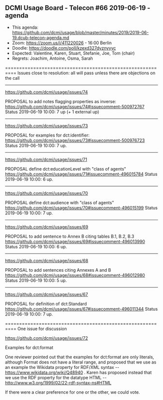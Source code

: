 ## DCMI Usage Board - Telecon #66 2019-06-19 - agenda
    
* This agenda: https://github.com/dcmi/usage/blob/master/minutes/2019/2019-06-19.dcub-telecon-agenda.md
* Zoom: https://zoom.us/j/411220026 - 16:00 Berlin
* Doodle: https://doodle.com/poll/kzexd327dyznyyyc
* Expected: Valentine, Karen, Stuart, Stefanie, Joe, Tom (chair)
* Regrets: Joachim, Antoine, Osma, Sarah

==========================================================
Issues close to resolution: all will pass unless there are 
objections on the call

----------------------------------------------------------
https://github.com/dcmi/usage/issues/74

  PROPOSAL to add notes flagging properties as inverse:
  https://github.com/dcmi/usage/issues/74#issuecomment-500972767
  Status 2019-06-19 10:00: 7 up (+ 1 external up)

----------------------------------------------------------
https://github.com/dcmi/usage/issues/73

  PROPOSAL for examples for dct:identifier:
  https://github.com/dcmi/usage/issues/73#issuecomment-500976723
  Status 2019-06-19 10:00: 7 up.

----------------------------------------------------------
https://github.com/dcmi/usage/issues/71 

  PROPOSAL define dct:educationLevel with "class of agents"
  https://github.com/dcmi/usage/issues/71#issuecomment-496015784
  Status 2019-06-19 10:00: 6 up.

----------------------------------------------------------
https://github.com/dcmi/usage/issues/70

  PROPOSAL define dct:audience with "class of agents"
  https://github.com/dcmi/usage/issues/70#issuecomment-496015199
  Status 2019-06-19 10:00: 7 up.

----------------------------------------------------------
https://github.com/dcmi/usage/issues/69

  PROPOSAL to add sentence to Annex B citing tables B.1, B.2, B.3
  https://github.com/dcmi/usage/issues/69#issuecomment-496013990
  Status 2019-06-19 10:00: 6 up.

----------------------------------------------------------
https://github.com/dcmi/usage/issues/68

  PROPOSAL to add sentences citing Annexes A and B
  https://github.com/dcmi/usage/issues/68#issuecomment-496012980
  Status 2019-06-19 10:00: 5 up.

----------------------------------------------------------
https://github.com/dcmi/usage/issues/67

  PROPOSAL for definition of dct:Standard
  https://github.com/dcmi/usage/issues/67#issuecomment-496011344
  Status 2019-06-19 10:00: 7 up.

==========================================================
One issue for discussion

https://github.com/dcmi/usage/issues/72

  Examples for dct:format

  One reviewer pointed out that the examples for
  dct:format are only literals, although Format does not
  have a literal range, and proposed that we use as an 
  example the Wikidata property for RDF/XML syntax --
  https://www.wikidata.org/wiki/Q48940 .  Karen has 
  proposed instead that we use the RDF property for the 
  datatype HTML -- http://www.w3.org/1999/02/22-rdf-syntax-ns#HTML 
  
  If there were a clear preference for one or the other, we 
  could vote.

